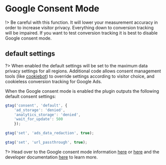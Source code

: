 # Google Consent Mode

!> Be careful with this function. It will lower your measurement accuracy in order to increase visitor privacy. Everything down to conversion tracking will be impaired. If you want to test conversion tracking it is best to disable Google consent mode.

## default settings

?> When enabled the default settings will be set to the maximum data privacy settings for all regions. Additional code allows consent management tools (like [cookiebot](https://www.cookiebot.com/en/google-consent-mode/)) to override settings according to visitor choice, and cookieless conversion tracking for Google Ads. 

When the Google consent mode is enabled the plugin outputs the following default consent settings:

```js
gtag('consent', 'default', {
    'ad_storage': 'denied', 
    'analytics_storage': 'denied',
    'wait_for_update': 500
    });
                
gtag('set', 'ads_data_redaction', true);
                
gtag('set', 'url_passthrough', true);
```

?> Head over to the Google consent mode information [here](https://support.google.com/google-ads/answer/10000067) or [here](https://support.google.com/analytics/answer/9976101) and the developer documentation [here](https://developers.google.com/gtagjs/devguide/consent) to learn more. 